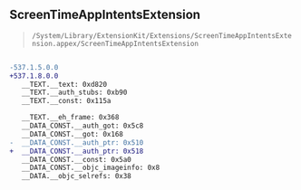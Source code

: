## ScreenTimeAppIntentsExtension

> `/System/Library/ExtensionKit/Extensions/ScreenTimeAppIntentsExtension.appex/ScreenTimeAppIntentsExtension`

```diff

-537.1.5.0.0
+537.1.8.0.0
   __TEXT.__text: 0xd820
   __TEXT.__auth_stubs: 0xb90
   __TEXT.__const: 0x115a

   __TEXT.__eh_frame: 0x368
   __DATA_CONST.__auth_got: 0x5c8
   __DATA_CONST.__got: 0x168
-  __DATA_CONST.__auth_ptr: 0x510
+  __DATA_CONST.__auth_ptr: 0x518
   __DATA_CONST.__const: 0x5a0
   __DATA_CONST.__objc_imageinfo: 0x8
   __DATA.__objc_selrefs: 0x38

```
